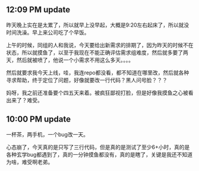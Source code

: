 12:09 PM update
---
昨天晚上实在是太累了，所以就早上没早起，大概是9:20左右起床了，所以就没时间洗澡。早上来公司吃了个早饭。

上午的时候，同组的人和我说，今天要给出新需求的排期了，因为昨天的时候不在状态，所以就摸鱼了，以至于我现在不能正确评估需求组难度，然后就多要了两天，然后就被喷了，他说一个小需求不用这么多天。。。。

然后就要求我今天上线，哇，我连repo都没看，都不知道在哪里改，然后就各种寻求帮助，终于定位了问题，好像就要改一行代码？黑人问号脸？？？

妈呀，我之前还准备要个四五天来着。被疯狂鄙视打脸，但是好像我摸鱼之心被看出来了？难受。

10:00 PM update
---
一杯茶，两手机，一个bug改一天。

心态崩了，今天真的是只写了三行代码，但是真的是测试了至少6+小时，真的是各种玄学bug都遇到了，真的一分钟摸鱼都没有，真的是瞎了，关键是我还不知道为啥，难受啊老弟。

